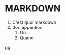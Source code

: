 # MARKDOWN
1. C'est quoi markdown
2. Son apparition
   1. Où
   2. Quand
<html>
<head>
</head>
<body>
<span style={color: red}>gg</span>
</body>
</html>
